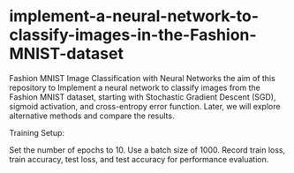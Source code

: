 # implement-a-neural-network-to-classify-images-in-the-Fashion-MNIST-dataset

 Fashion MNIST Image Classification with Neural Networks
the aim of this repository to Implement a neural network to classify images from the Fashion MNIST dataset, starting with Stochastic Gradient Descent (SGD), sigmoid activation, and cross-entropy error function. Later, we will explore alternative methods and compare the results.

Training Setup:

Set the number of epochs to 10.
Use a batch size of 1000.
Record train loss, train accuracy, test loss, and test accuracy for performance evaluation.
